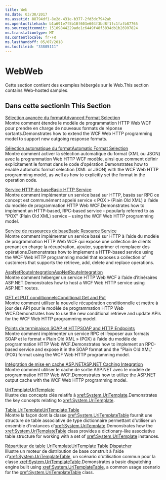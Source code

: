 ```yaml
---
title: Web
ms.date: 03/30/2017
ms.assetid: 88794df1-8e2d-431e-b377-2fd3dc7942ab
ms.openlocfilehash: b1a691e7f5b10f603e604f3bd8f1fc1fafb87765
ms.sourcegitcommit: 15109844229ade1c6449f48f3834db1b26907824
ms.translationtype: MT
ms.contentlocale: fr-FR
ms.lasthandoff: 05/07/2018
ms.locfileid: "33805111"
---
```

# <a name="web"></a><span data-ttu-id="f341e-102">Web</span><span class="sxs-lookup"><span data-stu-id="f341e-102">Web</span></span>
<span data-ttu-id="f341e-103">Cette section contient des exemples hébergés sur le Web.</span><span class="sxs-lookup"><span data-stu-id="f341e-103">This section contains Web-hosted samples.</span></span>  
  
## <a name="in-this-section"></a><span data-ttu-id="f341e-104">Dans cette section</span><span class="sxs-lookup"><span data-stu-id="f341e-104">In This Section</span></span>  
 [<span data-ttu-id="f341e-105">Sélection avancée du format</span><span class="sxs-lookup"><span data-stu-id="f341e-105">Advanced Format Selection</span></span>](../../../../docs/framework/wcf/samples/advanced-format-selection.md)  
 <span data-ttu-id="f341e-106">Montre comment étendre le modèle de programmation HTTP Web WCF pour prendre en charge de nouveaux formats de réponse sortants.</span><span class="sxs-lookup"><span data-stu-id="f341e-106">Demonstrates how to extend the WCF Web HTTP programming model to support new outgoing response formats.</span></span>  
  
 [<span data-ttu-id="f341e-107">Sélection automatique du format</span><span class="sxs-lookup"><span data-stu-id="f341e-107">Automatic Format Selection</span></span>](../../../../docs/framework/wcf/samples/automatic-format-selection.md)  
 <span data-ttu-id="f341e-108">Montre comment activer la sélection automatique du format (XML ou JSON) avec la programmation Web HTTP WCF modèle, ainsi que comment définir explicitement le format dans le code d’opération.</span><span class="sxs-lookup"><span data-stu-id="f341e-108">Demonstrates how to enable automatic format selection (XML or JSON) with the WCF Web HTTP programming model, as well as how to explicitly set the format in the operation code.</span></span>  
  
 [<span data-ttu-id="f341e-109">Service HTTP de base</span><span class="sxs-lookup"><span data-stu-id="f341e-109">Basic HTTP Service</span></span>](../../../../docs/framework/wcf/samples/basic-http-service.md)  
 <span data-ttu-id="f341e-110">Montre comment implémenter un service basé sur HTTP, basés sur RPC ce concept est communément appelé service « POX » (Plain Old XML) à l’aide du modèle de programmation HTTP Web WCF.</span><span class="sxs-lookup"><span data-stu-id="f341e-110">Demonstrates how to implement an HTTP-based, RPC-based service - popularly referred to as "POX" (Plain Old XML) service – using the WCF Web HTTP programming model.</span></span>  
  
 [<span data-ttu-id="f341e-111">Service de ressources de base</span><span class="sxs-lookup"><span data-stu-id="f341e-111">Basic Resource Service</span></span>](../../../../docs/framework/wcf/samples/basic-resource-service.md)  
 <span data-ttu-id="f341e-112">Montre comment implémenter un service basé sur HTTP à l’aide du modèle de programmation HTTP Web WCF qui expose une collection de clients prenant en charge la récupération, ajouter, supprimer et remplacer des opérations.</span><span class="sxs-lookup"><span data-stu-id="f341e-112">Demonstrates how to implement a HTTP-based service using the WCF Web HTTP programming model that exposes a collection of customers that supports the retrieve, add, delete and replace operations.</span></span>  
  
 [<span data-ttu-id="f341e-113">AspNetRouteIntegration</span><span class="sxs-lookup"><span data-stu-id="f341e-113">AspNetRouteIntegration</span></span>](../../../../docs/framework/wcf/samples/aspnetrouteintegration.md)  
 <span data-ttu-id="f341e-114">Montre comment héberger un service HTTP Web WCF à l’aide d’itinéraires ASP.NET.</span><span class="sxs-lookup"><span data-stu-id="f341e-114">Demonstrates how to host a WCF Web HTTP service using ASP.NET routes.</span></span>  
  
 [<span data-ttu-id="f341e-115">GET et PUT conditionnels</span><span class="sxs-lookup"><span data-stu-id="f341e-115">Conditional Get and Put</span></span>](../../../../docs/framework/wcf/samples/conditional-get-and-put.md)  
 <span data-ttu-id="f341e-116">Montre comment utiliser la nouvelle récupération conditionnelle et mettre à jour des API pour le modèle de programmation HTTP Web WCF.</span><span class="sxs-lookup"><span data-stu-id="f341e-116">Demonstrates how to use the new conditional retrieve and update APIs for the WCF Web HTTP programming model.</span></span>  
  
 [<span data-ttu-id="f341e-117">Points de terminaison SOAP et HTTP</span><span class="sxs-lookup"><span data-stu-id="f341e-117">SOAP and HTTP Endpoints</span></span>](../../../../docs/framework/wcf/samples/soap-and-http-endpoints.md)  
 <span data-ttu-id="f341e-118">Montre comment implémenter un service RPC et l’exposer aux formats SOAP et le format « Plain Old XML » (POX) à l’aide du modèle de programmation HTTP Web WCF.</span><span class="sxs-lookup"><span data-stu-id="f341e-118">Demonstrates how to implement an RPC-based service and expose it in the SOAP format and the "Plain Old XML" (POX) format using the WCF Web HTTP programming model.</span></span>  
  
 [<span data-ttu-id="f341e-119">Intégration de mise en cache ASP.NET</span><span class="sxs-lookup"><span data-stu-id="f341e-119">ASP.NET Caching Integration</span></span>](../../../../docs/framework/wcf/samples/aspnet-caching-integration.md)  
 <span data-ttu-id="f341e-120">Montre comment utiliser le cache de sortie ASP.NET avec le modèle de programmation HTTP Web WCF.</span><span class="sxs-lookup"><span data-stu-id="f341e-120">Demonstrates how to utilize the ASP.NET output cache with the WCF Web HTTP programming model.</span></span>  
  
 [<span data-ttu-id="f341e-121">UriTemplate</span><span class="sxs-lookup"><span data-stu-id="f341e-121">UriTemplate</span></span>](../../../../docs/framework/wcf/samples/uritemplate-sample.md)  
 <span data-ttu-id="f341e-122">Illustre des concepts clés relatifs à <xref:System.UriTemplate>.</span><span class="sxs-lookup"><span data-stu-id="f341e-122">Demonstrates the key concepts relating to <xref:System.UriTemplate>.</span></span>  
  
 [<span data-ttu-id="f341e-123">Table UriTemplate</span><span class="sxs-lookup"><span data-stu-id="f341e-123">UriTemplate Table</span></span>](../../../../docs/framework/wcf/samples/uritemplate-table-sample.md)  
 <span data-ttu-id="f341e-124">Montre la façon dont la classe <xref:System.UriTemplateTable> fournit une structure de table associative de type dictionnaire permettant d'utiliser un ensemble d'instances d'<xref:System.UriTemplate>.</span><span class="sxs-lookup"><span data-stu-id="f341e-124">Demonstrates how the <xref:System.UriTemplateTable> class provides a dictionary-like associative table structure for working with a set of <xref:System.UriTemplate> instances.</span></span>  
  
 [<span data-ttu-id="f341e-125">Répartiteur de table UriTemplate</span><span class="sxs-lookup"><span data-stu-id="f341e-125">UriTemplate Table Dispatcher</span></span>](../../../../docs/framework/wcf/samples/uritemplate-table-dispatcher-sample.md)  
 <span data-ttu-id="f341e-126">Illustre un moteur de distribution de base construit à l'aide d'<xref:System.UriTemplateTable>, un scénario d'utilisation commun pour la classe <xref:System.UriTemplateTable>.</span><span class="sxs-lookup"><span data-stu-id="f341e-126">Demonstrates a basic dispatching engine built using <xref:System.UriTemplateTable>, a common usage scenario for the <xref:System.UriTemplateTable> class.</span></span>
